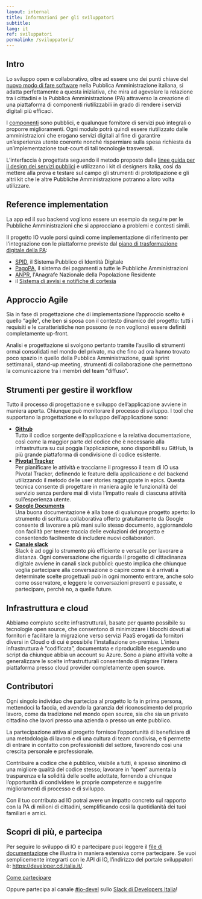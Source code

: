 ```yaml
---
layout: internal
title: Informazioni per gli sviluppatori
subtitle:
lang: it
ref: sviluppatori
permalink: /sviluppatori/
---
```


<section class="container mw-60">
  <h2 class="h3 mt-5">Intro</h2>
  <p>Lo sviluppo open e collaborativo, oltre ad essere uno dei punti chiave del <a href="https://developers.italia.it" target="_blank">nuovo modo di fare software</a> nella Pubblica Amministrazione italiana, si adatta perfettamente a questa iniziativa, che mira ad agevolare la relazione tra i cittadini e la Pubblica Amministrazione (PA) attraverso la creazione di una piattaforma di componenti riutilizzabili in grado di rendere i servizi digitali più efficaci.</p>
  <p>I <a href="https://github.com/teamdigitale/io/blob/master/CONTRIBUTING.it.md#repository-github" target="_blank">componenti</a> sono pubblici, e qualunque fornitore di servizi può integrali o proporre miglioramenti. Ogni modulo potrà quindi essere riutilizzato dalle amministrazioni che erogano servizi digitali al fine di garantire un’esperienza utente coerente nonché risparmiare sulla spesa richiesta da un’implementazione tout-court di tali tecnologie trasversali.</p>
  <p>L’interfaccia è progettata seguendo il metodo proposto dalle <a href="https://designers.italia.it" target="_blank">linee guida per il design dei servizi pubblici</a> e utilizzano i kit di designers italia, così da mettere alla prova e testare sul campo gli strumenti di prototipazione e gli altri kit che le altre Pubbliche Amministrazione potranno a loro volta utilizzare.</p>

  <h2 class="h3">Reference implementation</h2>
  <p>La app ed il suo backend vogliono essere un esempio da seguire per le Pubbliche Amministrazioni che si approcciano a problemi e contesti simili.</p>
  <p>Il progetto IO vuole porsi quindi come implementazione di riferimento per l'integrazione con le piattaforme previste dal <a href="https://pianotriennale-ict.italia.it/" target="_blank">piano di trasformazione digitale della PA</a>:</p>
    <ul>
      <li><a href="https://developers.italia.it/it/spid" target="_blank">SPID</a>, il Sistema Pubblico di Identità Digitale</li>
      <li><a href="https://developers.italia.it/it/pagopa" target="_blank">PagoPA</a>, il sistema dei pagamenti a tutte le Pubbliche Amministrazioni</li>
      <li><a href="https://developers.italia.it/it/anpr" target="_blank">ANPR</a>, l'Anagrafe Nazionale della Popolazione Residente</li>
      <li>il <a href="https://pianotriennale-ict.italia.it/piattaforme-abilitanti/" target="_blank">Sistema di avvisi e notifiche di cortesia</a></li>
    </ul>
  <h2 class="h3 mt-5">Approccio Agile</h2>
  <p>Sia in fase di progettazione che di implementazione l’approccio scelto è quello “agile”, che ben si sposa con il contesto dinamico del progetto: tutti i requisiti e le caratteristiche non possono (e non vogliono) essere definiti completamente up-front.</p>
  <p>Analisi e progettazione si svolgono pertanto tramite l’ausilio di strumenti ormai consolidati nel mondo del privato, ma che fino ad ora hanno trovato poco spazio in quello della Pubblica Amministrazione, quali sprint settimanali, stand-up meeting, strumenti di collaborazione che permettono  la comunicazione tra i membri del team “diffuso”.</p>
  <h2 class="h3 mt-5">Strumenti per gestire il workflow</h2>
  <p>Tutto il processo di progettazione e sviluppo dell’applicazione avviene in maniera aperta. Chiunque può monitorare il processo di sviluppo. I tool che supportano la progettazione e lo sviluppo dell’applicazione sono:</p>
    <ul>
      <li><b><a href="https://github.com/teamdigitale/io/blob/master/CONTRIBUTING.it.md#repository-github" target="_blank">Github</a></b><br>
        Tutto il codice sorgente dell’applicazione e la relativa documentazione, così come la maggior parte del codice che è necessario alla infrastruttura su cui poggia l’applicazione, sono disponibili su GitHub, la più grande piattaforma di condivisione di codice esistente.</li>
      <li><b><a href="https://github.com/teamdigitale/io/blob/master/CONTRIBUTING.it.md#pianificazione-delle-attivit%C3%A0-pivotal-tracker-ita" target="_blank">Pivotal Tracker</a></b><br>
        Per pianificare le attività e tracciarne il progresso il team di IO usa Pivotal Tracker, definendo le feature della applicazione e del backend utilizzando il metodo delle user stories raggruppate in epics. Questa tecnica consente di progettare in maniera agile le funzionalità del servizio senza perdere mai di vista l’impatto reale di ciascuna attività sull’esperienza utente. </li>
      <li><b><a href="https://github.com/teamdigitale/io/blob/master/CONTRIBUTING.it.md#google-drive-ita" target="_blank">Google Documents</a></b><br>
        Una buona documentazione è alla base di qualunque progetto aperto: lo strumento di scrittura collaborativa offerto gratuitamente da Google consente di lavorare a più mani sullo stesso documento, aggiornandolo con facilità per tenere traccia delle evoluzioni del progetto e consentendo facilmente di includere nuovi collaboratori.</li>
      <li><b><a href="https://github.com/teamdigitale/io/blob/master/CONTRIBUTING.it.md#slack" target="_blank">Canale slack</a></b><br>
        Slack è ad oggi lo strumento più efficiente e versatile per lavorare a distanza. Ogni conversazione che riguarda il progetto di cittadinanza digitale avviene in canali slack pubblici: questo implica che chiunque voglia partecipare alla conversazione o capire come si è arrivati a determinate scelte progettuali può in ogni momento entrare, anche solo come osservatore, e leggere le conversazioni presenti e passate, e partecipare, perchè no, a quelle future.
      </li>
    </ul>
  <h2 class="h3 mt-5">Infrastruttura e cloud</h2>
  <p>Abbiamo compiuto scelte infrastrutturali, basate per quanto possibile su tecnologie open source, che consentono di minimizzare i blocchi dovuti ai fornitori e facilitare la migrazione verso servizi PaaS erogati da fornitori diversi in Cloud o di cui è possibile l'installazione on-premise. L’intera infrastruttura è “codificata”, documentata e riproducibile eseguendo uno script da chiunque abbia un account su Azure. Sono a piano attività volte a generalizzare le scelte infrastrutturali consentendo di migrare l’intera piattaforma presso cloud provider completamente open source.</p>
  <h2 class="h3 mt-5">Contributori</h2>
  <p>Ogni singolo individuo che partecipa al progetto lo fa in prima persona, mettendoci la faccia, ed avendo la garanzia del riconoscimento del proprio lavoro, come da tradizione nel mondo open source, sia che sia un privato cittadino che lavori presso una azienda o presso un ente pubblico.</p>
  <p>La partecipazione attiva al progetto fornisce l’opportunità di beneficiare di una metodologia di lavoro e di una cultura di team condivisa, e ti permette di entrare in contatto con professionisti del settore, favorendo così una crescita personale e professionale.</p>
  <p>Contribuire a codice che è pubblico, visibile a tutti, è spesso sinonimo di una migliore qualità del codice stesso; lavorare in “open” aumenta la trasparenza e la solidità delle scelte adottate, fornendo a chiunque l’opportunità di condividere le proprie competenze e suggerire miglioramenti di processo e di sviluppo.</p>
  <p>Con il tuo contributo ad IO potrai avere un impatto concreto sul rapporto con la PA di milioni di cittadini, semplificando così la quotidianità dei tuoi familiari e amici.</p>
  <h2 class="h3 mt-5">Scopri di più, e partecipa</h2>
  <p>Per seguire lo sviluppo di IO e partecipare puoi leggere il <a href="https://github.com/teamdigitale/io/blob/master/CONTRIBUTING.it.md" target="_blank">file di documentazione</a> che illustra in maniera estensiva come partecipare. Se vuoi semplicemente integrarti con le API di IO, l’indirizzo del portale sviluppatori è: <a href="https://developer.cd.italia.it/" target="_blank">https://developer.cd.italia.it/</a>.</p>
  <p class="text-center"><a class="btn btn-primary" href="https://github.com/teamdigitale/io/blob/master/CONTRIBUTING.it.md">Come partecipare</a></p>
  <p>Oppure partecipa al canale <a href="https://developersitalia.slack.com/messages/CA70BM37X" target="_blank">#io-devel</a> sullo <a href="https://slack.developers.italia.it/" target="_blank">Slack di Developers Italia</a>!</p>
</section>

